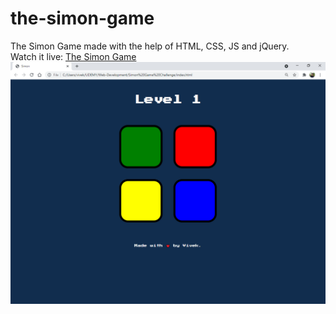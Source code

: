 # the-simon-game
The Simon Game made with the help of HTML, CSS, JS and jQuery.  
Watch it live: [The Simon Game](ssdsd)  
![simon screenshot](simon.png)
